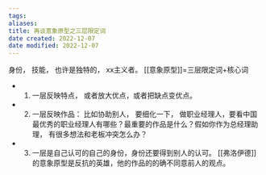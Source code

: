 ```yaml
---
tags: 
aliases: 
title: 再谈意象原型之三层限定词
date created: 2022-12-07
date modified: 2022-12-07
---
```


身份， 技能， 也许是独特的， xx主义者。
[[意象原型]]=三层限定词+核心词
- 1. 一层反映特点， 或者放大优点，或者把缺点变优点。
- 2. 一层反映作品： 比如协助别人， 要细化一下， 做职业经理人，要看中国最优秀的职业经理人有哪些？最重要的作品是什么？假如你作为总经理助理， 有很多想法和老板冲突怎么办？
- 3. 一层是自己认可的自己的身份，身份还要得到别人的认可。 [[弗洛伊德]]的意象原型是反抗的英雄，他的作品的的确不同意前人的观点。